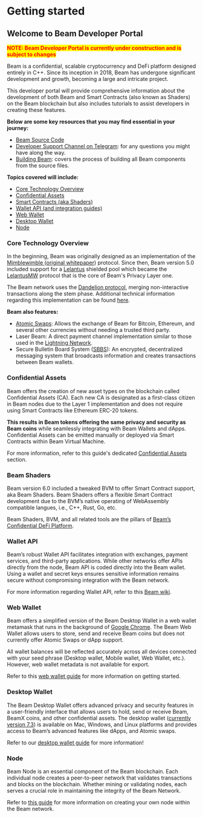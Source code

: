 # Getting started

## Welcome to Beam Developer Portal

<mark style="color:red;">**NOTE: Beam Developer Portal is currently under construction and is subject to changes**</mark>

Beam is a confidential, scalable cryptocurrency and DeFi platform designed entirely in C++. Since its inception in 2018, Beam has undergone significant development and growth, becoming a large and intricate project.

This developer portal will provide comprehensive information about the development of both Beam and Smart Contracts (also known as Shaders) on the Beam blockchain but also includes tutorials to assist developers in creating these features.

**Below are some key resources that you may find essential in your journey:**

* [Beam Source Code](https://github.com/BeamMW)
* [Developer Support Channel on Telegram](https://t.me/beamdevsupport): for any questions you might have along the way.
* [Building Beam](guides/building-beam.md): covers the process of building all Beam components from the source files.

**Topics covered will include:**

* [Core Technology Overview](./#core-technology-overview)
* [Confidential Assets](./#confidential-assets)
* [Smart Contracts (aka Shaders)](./#smart-contracts)
* [Wallet API (and integration guides)](./#wallet-api)
* [Web Wallet ](./#web-wallet)
* [Desktop Wallet](./#desktop-wallet)
* [Node](./#node)

### Core Technology Overview

In the beginning, Beam was originally designed as an implementation of the [Mimblewimble ](beam-technology/mimblewimble.md)([original whitepaper](https://docs.beam.mw/Mimblewimble.pdf)) protocol. Since then, Beam version 5.0 included support for a [Lelantus](https://github.com/BeamMW/beam/wiki/Lelantus-MW) shielded pool which became the [LelantusMW](beam-technology/lelantusmw.md) protocol that is the core of Beam's Privacy Layer one.

The Beam network uses the [Dandelion protocol](https://blockonomi.com/dandelion-protocol/), merging non-interactive transactions along the stem phase. Additional technical information regarding this implementation can be found [here](https://github.com/BeamMW/beam/wiki/Transaction-graph-obfuscation).

**Beam also features:**

* [Atomic Swaps](beam-technology/atomic-swaps.md): Allows the exchange of Beam for Bitcoin, Ethereum, and several other currencies without needing a trusted third party.
* Laser Beam: A direct payment channel implementation similar to those used in the [Lightning Network](https://lightning.network/).
* Secure Bulletin Board System ([SBBS](beam-technology/sbbs.md)): An encrypted, decentralized messaging system that broadcasts information and creates transactions between Beam wallets.

### Confidential Assets

Beam offers the creation of new asset types on the blockchain called Confidential Assets (CA). Each new CA is designated as a first-class citizen in Beam nodes due to the Layer 1 implementation and does not require using Smart Contracts like Ethereum ERC-20 tokens.

**This results in Beam tokens offering the same privacy and security as Beam coins** while seamlessly integrating with Beam Wallets and dApps. Confidential Assets can be emitted manually or deployed via Smart Contracts within Beam Virtual Machine.

For more information, refer to this guide's dedicated [Confidential Assets](confidential-assets/) section.

### Beam Shaders

Beam version 6.0 included a tweaked BVM to offer Smart Contract support, aka Beam Shaders. Beam Shaders offers a flexible Smart Contract development due to the BVM’s native operating of WebAssembly compatible langues, i.e., C++, Rust, Go, etc.

Beam Shaders, BVM, and all related tools are the pillars of [Beam’s Confidential DeFi Platform](using-beam-shaders.md).

### Wallet API

Beam’s robust Wallet API facilitates integration with exchanges, payment services, and third-party applications. While other networks offer APIs directly from the node, Beam API is coded directly into the Beam wallet. Using a wallet and secret keys ensures sensitive information remains secure without compromising integration with the Beam network.

For more information regarding Wallet API, refer to this [Beam wiki](https://github.com/BeamMW/beam/wiki/Beam-wallet-protocol-API).

### Web Wallet

Beam offers a simplified version of the Beam Desktop Wallet in a web wallet metamask that runs in the background of [Google Chrome](https://chrome.google.com/webstore/search/beam). The Beam Web Wallet allows users to store, send and receive Beam coins but does not currently offer Atomic Swaps or dApp support.

All wallet balances will be reflected accurately across all devices connected with your seed phrase (Desktop wallet, Mobile wallet, Web Wallet, etc.). However, web wallet metadata is not available for export.

Refer to this [web wallet guide](http://localhost:5000/o/-M\_G-3uaAbZMXViHLVZl/s/PPXXGuwTXZfforCZnW03/) for more information on getting started.

### Desktop Wallet

The Beam Desktop Wallet offers advanced privacy and security features in a user-friendly interface that allows users to hold, send or receive Beam, BeamX coins, and other confidential assets. The desktop wallet ([currently version 7.3](/downloads/mainnet-mac)) is available on Mac, Windows, and Linux platforms and provides access to Beam’s advanced features like dApps, and Atomic swaps.

Refer to our [desktop wallet guide](http://localhost:5000/o/-M\_G-3uaAbZMXViHLVZl/s/-MaSm2QyXLRMULOUF0cE/) for more information!

### Node

Beam Node is an essential component of the Beam blockchain. Each individual node creates a peer-to-peer network that validates transactions and blocks on the blockchain. Whether mining or validating nodes, each serves a crucial role in maintaining the integrity of the Beam Network.

Refer to [this guide](http://localhost:5000/o/-M\_G-3uaAbZMXViHLVZl/s/-MahNa0IaGxTr8GkB5rz/) for more information on creating your own node within the Beam network.
